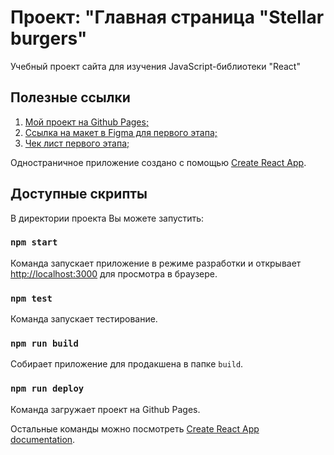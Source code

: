 # Проект: "Главная страница "Stellar burgers"

Учебный проект сайта для изучения JavaScript-библиотеки "React"

## Полезные ссылки

1. [Мой проект на Github Pages;](https://margo-yunanova.github.io/react-burger/)
1. [Ссылка на макет в Figma для первого этапа;](<https://www.figma.com/file/ocw9a6hNGeAejl4F3G9fp8/React-_-%D0%9F%D1%80%D0%BE%D0%B5%D0%BA%D1%82%D0%BD%D1%8B%D0%B5-%D0%B7%D0%B0%D0%B4%D0%B0%D1%87%D0%B8-(3-%D0%BC%D0%B5%D1%81%D1%8F%D1%86%D0%B0)_external_link?node-id=724%3A414&t=Nvfz9N3rrvFsdqPJ-0>)
1. [Чек лист первого этапа;](https://code.s3.yandex.net/web-plus/checklists/checklist_pdf/checklist_7.pdf)

Одностраничное приложение создано с помощью [Create React App](https://github.com/facebook/create-react-app).

## Доступные скрипты

В директории проекта Вы можете запустить:

### `npm start`

Команда запускает приложение в режиме разработки и открывает [http://localhost:3000](http://localhost:3000) для просмотра в браузере.

### `npm test`

Команда запускает тестирование.

### `npm run build`

Собирает приложение для продакшена в папке `build`.

### `npm run deploy`

Команда загружает проект на Github Pages.

Остальные команды можно посмотреть [Create React App documentation](https://facebook.github.io/create-react-app/docs/getting-started).
